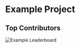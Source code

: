 # Example Project

## Top Contributors

![Example Leaderboard](https://github-organization-contributions-m.vercel.app/leaderboard-badge?org=Team-OrByte)
